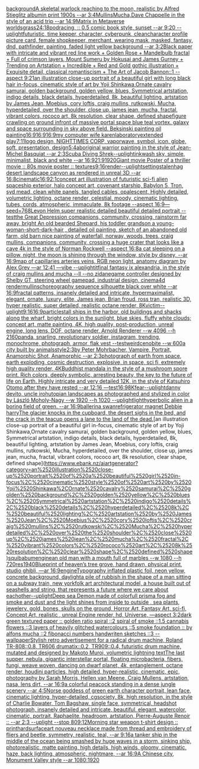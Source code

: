 [background](https://www.ebank.nz/aiartgenerator?category=background)[A skeletal warlock reaching to the moon, realistic  by Alfred  Stieglitz albumin print  1900s --ar 3:4](https://www.ebank.nz/aiartgenerator?category=A%2520skeletal%2520warlock%2520reaching%2520to%2520the%2520moon%2C%2520realistic%2520%2520by%2520Alfred%2520%2520Stieglitz%2520albumin%2520print%2520%25201900s%2520--ar%25203%3A4)[Mullins](https://www.ebank.nz/aiartgenerator?category=Mullins)[Mucha,](https://www.ebank.nz/aiartgenerator?category=Mucha%2C)[Dave Chappelle in the style of an acid trip --ar 14:9](https://www.ebank.nz/aiartgenerator?category=Dave%2520Chappelle%2520in%2520the%2520style%2520of%2520an%2520acid%2520trip%2520--ar%252014%3A9)[Matrix in Metaverse worlds](https://www.ebank.nz/aiartgenerator?category=Matrix%2520in%2520Metaverse%2520worlds)[grass](https://www.ebank.nz/aiartgenerator?category=grass)[24:18](https://www.ebank.nz/aiartgenerator?category=24%3A18)[podracing, :: 0.5 comic book style, sunset --ar 9:20 --uplight](https://www.ebank.nz/aiartgenerator?category=podracing%2C%2520%3A%3A%25200.5%2520comic%2520book%2520style%2C%2520sunset%2520--ar%25209%3A20%2520--uplight)[futuristic, time keeper, character, cyberpunk, clean](https://www.ebank.nz/aiartgenerator?category=futuristic%2C%2520time%2520keeper%2C%2520character%2C%2520cyberpunk%2C%2520clean)[character profile picture card, female shopkeeper, merchant, wearing mask, masked, fantasy, dnd, pathfinder, painting, faded light yellow background --ar 3:2](https://www.ebank.nz/aiartgenerator?category=character%2520profile%2520picture%2520card%2C%2520female%2520shopkeeper%2C%2520merchant%2C%2520wearing%2520mask%2C%2520masked%2C%2520fantasy%2C%2520dnd%2C%2520pathfinder%2C%2520painting%2C%2520faded%2520light%2520yellow%2520background%2520--ar%25203%3A2)[Black paper with intricate and vibrant red line work + Golden Rose + Mandelbulb fractal + Full of crimson layers, Mount Sumeru by Hokusai and James Gurney + Trending on Artstation + Incredible + Red and Gold gothic illustration + Exquisite detail, classical romantiscism + The Art of Jacob Bannon::1 --aspect 9:21](https://www.ebank.nz/aiartgenerator?category=Black%2520paper%2520with%2520intricate%2520and%2520vibrant%2520red%2520line%2520work%2520%2B%2520Golden%2520Rose%2520%2B%2520Mandelbulb%2520fractal%2520%2B%2520Full%2520of%2520crimson%2520layers%2C%2520Mount%2520Sumeru%2520by%2520Hokusai%2520and%2520James%2520Gurney%2520%2B%2520Trending%2520on%2520Artstation%2520%2B%2520Incredible%2520%2B%2520Red%2520and%2520Gold%2520gothic%2520illustration%2520%2B%2520Exquisite%2520detail%2C%2520classical%2520romantiscism%2520%2B%2520The%2520Art%2520of%2520Jacob%2520Bannon%3A%3A1%2520--aspect%25209%3A21)[an illustration close-up portrait of a beautiful girl with long black hair in-focus, cinematic style of art by Yoji Shinkawa,Ornate cavalry samurai, golden background, golden yellow, blues, Symmetrical artstation, indigo details, black details, hyperdetailed, 8k, beautiful lighting, artstation by James Jean, Moebius, cory loftis, craig mullins, rutkowski, Mucha, hyperdetailed, over the shoulder, close up, james jean, mucha, fractal, vibrant colors, rococo art, 8k resolution, clear shape, defined shape](https://www.ebank.nz/aiartgenerator?category=an%2520illustration%2520close-up%2520portrait%2520of%2520a%2520beautiful%2520girl%2520with%2520long%2520black%2520hair%2520in-focus%2C%2520cinematic%2520style%2520of%2520art%2520by%2520Yoji%2520Shinkawa%2COrnate%2520cavalry%2520samurai%2C%2520golden%2520background%2C%2520golden%2520yellow%2C%2520blues%2C%2520Symmetrical%2520artstation%2C%2520indigo%2520details%2C%2520black%2520details%2C%2520hyperdetailed%2C%25208k%2C%2520beautiful%2520lighting%2C%2520artstation%2520by%2520James%2520Jean%2C%2520Moebius%2C%2520cory%2520loftis%2C%2520craig%2520mullins%2C%2520rutkowski%2C%2520Mucha%2C%2520hyperdetailed%2C%2520over%2520the%2520shoulder%2C%2520close%2520up%2C%2520james%2520jean%2C%2520mucha%2C%2520fractal%2C%2520vibrant%2520colors%2C%2520rococo%2520art%2C%25208k%2520resolution%2C%2520clear%2520shape%2C%2520defined%2520shape)[figure crawling on ground infront of massive portal space blue teal vortex. galaxy and space surrounding in sky above field. Beksinski painting oil painting](https://www.ebank.nz/aiartgenerator?category=figure%2520crawling%2520on%2520ground%2520infront%2520of%2520massive%2520portal%2520space%2520blue%2520teal%2520vortex.%2520galaxy%2520and%2520space%2520surrounding%2520in%2520sky%2520above%2520field.%2520Beksinski%2520painting%2520oil%2520painting)[16:9](https://www.ebank.nz/aiartgenerator?category=16%3A9)[16:9](https://www.ebank.nz/aiartgenerator?category=16%3A9)[16:9](https://www.ebank.nz/aiartgenerator?category=16%3A9)[my computer wife karen](https://www.ebank.nz/aiartgenerator?category=my%2520computer%2520wife%2520karen)[laboratory](https://www.ebank.nz/aiartgenerator?category=laboratory)[extended play](https://www.ebank.nz/aiartgenerator?category=extended%2520play)[7:11](https://www.ebank.nz/aiartgenerator?category=7%3A11)[logo design, NIGHTTIMES CORP, vaporwave, symbol, icon, globe, soft, presentation, design](https://www.ebank.nz/aiartgenerator?category=logo%2520design%2C%2520NIGHTTIMES%2520CORP%2C%2520vaporwave%2C%2520symbol%2C%2520icon%2C%2520globe%2C%2520soft%2C%2520presentation%2C%2520design)[5:4](https://www.ebank.nz/aiartgenerator?category=5%3A4)[aboriginal warrior painting in the style of Jean-Michel Basquiat --ar 2:3](https://www.ebank.nz/aiartgenerator?category=aboriginal%2520warrior%2520painting%2520in%2520the%2520style%2520of%2520Jean-Michel%2520Basquiat%2520--ar%25202%3A3)[Scuba Diving Shrek](https://www.ebank.nz/aiartgenerator?category=Scuba%2520Diving%2520Shrek)[--uplight](https://www.ebank.nz/aiartgenerator?category=--uplight)[inkwash sky, simple, minimalist, black and white --ar 16:9](https://www.ebank.nz/aiartgenerator?category=inkwash%2520sky%2C%2520simple%2C%2520minimalist%2C%2520black%2520and%2520white%2520--ar%252016%3A9)[21:9](https://www.ebank.nz/aiartgenerator?category=21%3A9)[1920](https://www.ebank.nz/aiartgenerator?category=1920)[Giant movie Poster of a thriller movie :: 80s movie poster :: textures](https://www.ebank.nz/aiartgenerator?category=Giant%2520movie%2520Poster%2520of%2520a%2520thriller%2520movie%2520%3A%3A%252080s%2520movie%2520poster%2520%3A%3A%2520textures)[9:16](https://www.ebank.nz/aiartgenerator?category=9%3A16)[render](https://www.ebank.nz/aiartgenerator?category=render)[--uplight](https://www.ebank.nz/aiartgenerator?category=--uplight)[setting](https://www.ebank.nz/aiartgenerator?category=setting)[stalenhag desert landscape canyon as rendered in unreal 3D   --ar 16:8](https://www.ebank.nz/aiartgenerator?category=stalenhag%2520desert%2520landscape%2520canyon%2520as%2520rendered%2520in%2520unreal%25203D%2520%2520%2520--ar%252016%3A8)[cinematic](https://www.ebank.nz/aiartgenerator?category=cinematic)[16:9](https://www.ebank.nz/aiartgenerator?category=16%3A9)[2:1](https://www.ebank.nz/aiartgenerator?category=2%3A1)[concept art illustration of futuristic sci-fi alien spaceship exterior, halo concept art, covenant starship, Babylon 5, Tron, syd mead, clean white panels, tangled cables, opalescent, Highly detailed, volumetric lighting, octane render, celestial, moody, cinematic lighting, tubes, cords, atmospheric, immaculate, 8k footage --aspect 16:9](https://www.ebank.nz/aiartgenerator?category=concept%2520art%2520illustration%2520of%2520futuristic%2520sci-fi%2520alien%2520spaceship%2520exterior%2C%2520halo%2520concept%2520art%2C%2520covenant%2520starship%2C%2520Babylon%25205%2C%2520Tron%2C%2520syd%2520mead%2C%2520clean%2520white%2520panels%2C%2520tangled%2520cables%2C%2520opalescent%2C%2520Highly%2520detailed%2C%2520volumetric%2520lighting%2C%2520octane%2520render%2C%2520celestial%2C%2520moody%2C%2520cinematic%2520lighting%2C%2520tubes%2C%2520cords%2C%2520atmospheric%2C%2520immaculate%2C%25208k%2520footage%2520--aspect%252016%3A9)[—seed=768](https://www.ebank.nz/aiartgenerator?category=%E2%80%94seed%3D768)[Levon Helm super realistic detailed beautiful detailed portrait --test](https://www.ebank.nz/aiartgenerator?category=Levon%2520Helm%2520super%2520realistic%2520detailed%2520beautiful%2520detailed%2520portrait%2520--test)[the Great Depression  companions, community, crossing, rainstorm far away, bright An old bearded Shepard, his toddler grandson a young-woman-short-dark-hair , detailed oil painting, sketch of an abandoned old farm, old barn nice painting of waterfall, norway, woods, trees, craig mullins,  companions, community, crossing a huge crater that looks like a cave 4k in the style of Norman Rockwell --aspect 16:8](https://www.ebank.nz/aiartgenerator?category=the%2520Great%2520Depression%2520%2520companions%2C%2520community%2C%2520crossing%2C%2520rainstorm%2520far%2520away%2C%2520bright%2520An%2520old%2520bearded%2520Shepard%2C%2520his%2520toddler%2520grandson%2520a%2520young-woman-short-dark-hair%2520%2C%2520detailed%2520oil%2520painting%2C%2520sketch%2520of%2520an%2520abandoned%2520old%2520farm%2C%2520old%2520barn%2520nice%2520painting%2520of%2520waterfall%2C%2520norway%2C%2520woods%2C%2520trees%2C%2520craig%2520mullins%2C%2520%2520companions%2C%2520community%2C%2520crossing%2520a%2520huge%2520crater%2520that%2520looks%2520like%2520a%2520cave%25204k%2520in%2520the%2520style%2520of%2520Norman%2520Rockwell%2520--aspect%252016%3A8)[a cat sleeping on a pillow, night, the moon is shining through the window, style by disney, --ar 16:9](https://www.ebank.nz/aiartgenerator?category=a%2520cat%2520sleeping%2520on%2520a%2520pillow%2C%2520night%2C%2520the%2520moon%2520is%2520shining%2520through%2520the%2520window%2C%2520style%2520by%2520disney%2C%2520--ar%252016%3A9)[map of capillaries arteries veins, RGB neon light, anatomy diagram by Alex Grey —ar 12:41 —vibe --uplight](https://www.ebank.nz/aiartgenerator?category=map%2520of%2520capillaries%2520arteries%2520veins%2C%2520RGB%2520neon%2520light%2C%2520anatomy%2520diagram%2520by%2520Alex%2520Grey%2520%E2%80%94ar%252012%3A41%2520%E2%80%94vibe%2520--uplight)[it](https://www.ebank.nz/aiartgenerator?category=it)[final fantasy ix alexandria, in the style of craig mullins and mucha --ll --no zidane](https://www.ebank.nz/aiartgenerator?category=final%2520fantasy%2520ix%2520alexandria%2C%2520in%2520the%2520style%2520of%2520craig%2520mullins%2520and%2520mucha%2520--ll%2520--no%2520zidane)[game controller designed by Shelby GT, steering wheel gamepad, industrial design, cinema4d render](https://www.ebank.nz/aiartgenerator?category=game%2520controller%2520designed%2520by%2520Shelby%2520GT%2C%2520steering%2520wheel%2520gamepad%2C%2520industrial%2520design%2C%2520cinema4d%2520render)[mullins](https://www.ebank.nz/aiartgenerator?category=mullins)[choreography sequence  silhouette black over white --ar 16:9](https://www.ebank.nz/aiartgenerator?category=choreography%2520sequence%2520%2520silhouette%2520black%2520over%2520white%2520--ar%252016%3A9)[fractal patterns, insanely detailed and intricate, hypermaximalist, elegant, ornate, luxury, elite, James jean, Brian froud, ross tran, realistic 3D, hyper realistic, super detailed, realistic octane render, 8K](https://www.ebank.nz/aiartgenerator?category=fractal%2520patterns%2C%2520insanely%2520detailed%2520and%2520intricate%2C%2520hypermaximalist%2C%2520elegant%2C%2520ornate%2C%2520luxury%2C%2520elite%2C%2520James%2520jean%2C%2520Brian%2520froud%2C%2520ross%2520tran%2C%2520realistic%25203D%2C%2520hyper%2520realistic%2C%2520super%2520detailed%2C%2520realistic%2520octane%2520render%2C%25208K)[victim](https://www.ebank.nz/aiartgenerator?category=victim)[--uplight](https://www.ebank.nz/aiartgenerator?category=--uplight)[9:16](https://www.ebank.nz/aiartgenerator?category=9%3A16)[16:9](https://www.ebank.nz/aiartgenerator?category=16%3A9)[particles](https://www.ebank.nz/aiartgenerator?category=particles)[tall ships in the harbor, old buildings and shacks along the wharf, bright colors in the sunlight, blue skies, fluffy white clouds; concept art, matte painting, 4K, high quality, post-production, unreal engine, long lens, DOF, octane render, Arnold Renderer --w 4096 --h 2160](https://www.ebank.nz/aiartgenerator?category=tall%2520ships%2520in%2520the%2520harbor%2C%2520old%2520buildings%2520and%2520shacks%2520along%2520the%2520wharf%2C%2520bright%2520colors%2520in%2520the%2520sunlight%2C%2520blue%2520skies%2C%2520fluffy%2520white%2520clouds%3B%2520concept%2520art%2C%2520matte%2520painting%2C%25204K%2C%2520high%2520quality%2C%2520post-production%2C%2520unreal%2520engine%2C%2520long%2520lens%2C%2520DOF%2C%2520octane%2520render%2C%2520Arnold%2520Renderer%2520--w%25204096%2520--h%25202160)[panda, snarling, revolutionary soldier, instagram, trending, monochrome, photograph, armor, flak vest --test](https://www.ebank.nz/aiartgenerator?category=panda%2C%2520snarling%2C%2520revolutionary%2520soldier%2C%2520instagram%2C%2520trending%2C%2520monochrome%2C%2520photograph%2C%2520armor%2C%2520flak%2520vest%2520--test)[weird](https://www.ebank.nz/aiartgenerator?category=weird)[cenobite --w 600](https://www.ebank.nz/aiartgenerator?category=cenobite%2520--w%2520600)[a city built by animals](https://www.ebank.nz/aiartgenerator?category=a%2520city%2520built%2520by%2520animals)[style](https://www.ebank.nz/aiartgenerator?category=style)[2:3](https://www.ebank.nz/aiartgenerator?category=2%3A3)[by Peter Mohrbacher, Vampire, Portrait, Anamorphic Shot, Anamorphic --ar 2:3](https://www.ebank.nz/aiartgenerator?category=by%2520Peter%2520Mohrbacher%2C%2520Vampire%2C%2520Portrait%2C%2520Anamorphic%2520Shot%2C%2520Anamorphic%2520--ar%25202%3A3)[photograph of earth from space, earth exploding, cosmic destruction, explosive, in space, sci fi, extremely high quality render, 4K](https://www.ebank.nz/aiartgenerator?category=photograph%2520of%2520earth%2520from%2520space%2C%2520earth%2520exploding%2C%2520cosmic%2520destruction%2C%2520explosive%2C%2520in%2520space%2C%2520sci%2520fi%2C%2520extremely%2520high%2520quality%2520render%2C%25204K)[Buddhist mandala in the style of a mushroom spore print. Rich colors, deeply symbolic, arresting beauty, the key to the future of life on Earth. Highly intricate and very detailed 12K, in the style of Katsuhiro Otomo after they have rested --ar 12:16 —test](https://www.ebank.nz/aiartgenerator?category=Buddhist%2520mandala%2520in%2520the%2520style%2520of%2520a%2520mushroom%2520spore%2520print.%2520Rich%2520colors%2C%2520deeply%2520symbolic%2C%2520arresting%2520beauty%2C%2520the%2520key%2520to%2520the%2520future%2520of%2520life%2520on%2520Earth.%2520Highly%2520intricate%2520and%2520very%2520detailed%252012K%2C%2520in%2520the%2520style%2520of%2520Katsuhiro%2520Otomo%2520after%2520they%2520have%2520rested%2520--ar%252012%3A16%2520%E2%80%94test)[16:9](https://www.ebank.nz/aiartgenerator?category=16%3A9)[8K](https://www.ebank.nz/aiartgenerator?category=8K)[fear](https://www.ebank.nz/aiartgenerator?category=fear)[--uplight](https://www.ebank.nz/aiartgenerator?category=--uplight)[danny devito, uncle iroh](https://www.ebank.nz/aiartgenerator?category=danny%2520devito%2C%2520uncle%2520iroh)[utopian landscapes as photographed and stylized in color by László Moholy-Nagy --w 1920 --h 1020 --uplight](https://www.ebank.nz/aiartgenerator?category=utopian%2520landscapes%2520as%2520photographed%2520and%2520stylized%2520in%2520color%2520by%2520L%C3%A1szl%C3%B3%2520Moholy-Nagy%2520--w%25201920%2520--h%25201020%2520--uplight)[light](https://www.ebank.nz/aiartgenerator?category=light)[hyperbolic alien in a boring field of green.  --ar 16:9](https://www.ebank.nz/aiartgenerator?category=hyperbolic%2520alien%2520in%2520a%2520boring%2520field%2520of%2520green.%2520%2520--ar%252016%3A9)[ballerina swan](https://www.ebank.nz/aiartgenerator?category=ballerina%2520swan)[refrigerator magnet Debbie harry](https://www.ebank.nz/aiartgenerator?category=refrigerator%2520magnet%2520Debbie%2520harry)[The glacier knocks in the cupboard, the desert sighs in the bed, and the crack in the teacup opens a lane to the land of the dead.](https://www.ebank.nz/aiartgenerator?category=The%2520glacier%2520knocks%2520in%2520the%2520cupboard%2C%2520the%2520desert%2520sighs%2520in%2520the%2520bed%2C%2520and%2520the%2520crack%2520in%2520the%2520teacup%2520opens%2520a%2520lane%2520to%2520the%2520land%2520of%2520the%2520dead.)[an illustration close-up portrait of a beautiful girl in-focus, cinematic style of art by Yoji Shinkawa,Ornate cavalry samurai, golden background, golden yellow, blues, Symmetrical artstation, indigo details, black details, hyperdetailed, 8k, beautiful lighting, artstation by James Jean, Moebius, cory loftis, craig mullins, rutkowski, Mucha, hyperdetailed, over the shoulder, close up, james jean, mucha, fractal, vibrant colors, rococo art, 8k resolution, clear shape, defined shape](https://www.ebank.nz/aiartgenerator?category=an%2520illustration%2520close-up%2520portrait%2520of%2520a%2520beautiful%2520girl%2520in-focus%2C%2520cinematic%2520style%2520of%2520art%2520by%2520Yoji%2520Shinkawa%2COrnate%2520cavalry%2520samurai%2C%2520golden%2520background%2C%2520golden%2520yellow%2C%2520blues%2C%2520Symmetrical%2520artstation%2C%2520indigo%2520details%2C%2520black%2520details%2C%2520hyperdetailed%2C%25208k%2C%2520beautiful%2520lighting%2C%2520artstation%2520by%2520James%2520Jean%2C%2520Moebius%2C%2520cory%2520loftis%2C%2520craig%2520mullins%2C%2520rutkowski%2C%2520Mucha%2C%2520hyperdetailed%2C%2520over%2520the%2520shoulder%2C%2520close%2520up%2C%2520james%2520jean%2C%2520mucha%2C%2520fractal%2C%2520vibrant%2520colors%2C%2520rococo%2520art%2C%25208k%2520resolution%2C%2520clear%2520shape%2C%2520defined%2520shape)[squibabum](https://www.ebank.nz/aiartgenerator?category=squibabum)[engine](https://www.ebank.nz/aiartgenerator?category=engine)[an old man with a mouth full of marbles --w 1080 --h 720](https://www.ebank.nz/aiartgenerator?category=an%2520old%2520man%2520with%2520a%2520mouth%2520full%2520of%2520marbles%2520--w%25201080%2520--h%2520720)[res](https://www.ebank.nz/aiartgenerator?category=res)[1940](https://www.ebank.nz/aiartgenerator?category=1940)[Blueprint of heaven’s tree grove, hand drawn, physical print, studio ghibli, —ar 16:9](https://www.ebank.nz/aiartgenerator?category=Blueprint%2520of%2520heaven%E2%80%99s%2520tree%2520grove%2C%2520hand%2520drawn%2C%2520physical%2520print%2C%2520studio%2520ghibli%2C%2520%E2%80%94ar%252016%3A9)[engine](https://www.ebank.nz/aiartgenerator?category=engine)[Typography inflated plastic foil, neon yellow, concrete background, daylight](https://www.ebank.nz/aiartgenerator?category=Typography%2520inflated%2520plastic%2520foil%2C%2520neon%2520yellow%2C%2520concrete%2520background%2C%2520daylight)[a pile of rubbish in the shape of a man sitting on a subway train, new york](https://www.ebank.nz/aiartgenerator?category=a%2520pile%2520of%2520rubbish%2520in%2520the%2520shape%2520of%2520a%2520man%2520sitting%2520on%2520a%2520subway%2520train%2C%2520new%2520york)[folk art architectural model, a house built out of seashells and string, that represents a future where we care about eachother](https://www.ebank.nz/aiartgenerator?category=folk%2520art%2520architectural%2520model%2C%2520a%2520house%2520built%2520out%2520of%2520seashells%2520and%2520string%2C%2520that%2520represents%2520a%2520future%2520where%2520we%2520care%2520about%2520eachother)[--uplight](https://www.ebank.nz/aiartgenerator?category=--uplight)[Deep sea Demon made of colorfull prisma fog and smoke and dust and the light shines from inside to outside , sea plants, jewelery, gold, bones, skulls on the ground, Horror Art, Fantasy Art, sci-fi, Concept Art, realistic , unreal Engine render, hd, Universe, —aspect 3:2](https://www.ebank.nz/aiartgenerator?category=Deep%2520sea%2520Demon%2520made%2520of%2520colorfull%2520prisma%2520fog%2520and%2520smoke%2520and%2520dust%2520and%2520the%2520light%2520shines%2520from%2520inside%2520to%2520outside%2520%2C%2520sea%2520plants%2C%2520jewelery%2C%2520gold%2C%2520bones%2C%2520skulls%2520on%2520the%2520ground%2C%2520Horror%2520Art%2C%2520Fantasy%2520Art%2C%2520sci-fi%2C%2520Concept%2520Art%2C%2520realistic%2520%2C%2520unreal%2520Engine%2520render%2C%2520hd%2C%2520Universe%2C%2520%E2%80%94aspect%25203%3A2)[dark green textured paper :: golden ratio spiral ::2 spiral of smoke ::1.5 cannabis flowers ::3 layers of heavily glitched watercolours ::5 smoke foundation :: by alfons mucha ::2 fibonacci numbers handwriten sketches ::3 --wallpaper](https://www.ebank.nz/aiartgenerator?category=dark%2520green%2520textured%2520paper%2520%3A%3A%2520golden%2520ratio%2520spiral%2520%3A%3A2%2520spiral%2520of%2520smoke%2520%3A%3A1.5%2520cannabis%2520flowers%2520%3A%3A3%2520layers%2520of%2520heavily%2520glitched%2520watercolours%2520%3A%3A5%2520smoke%2520foundation%2520%3A%3A%2520by%2520alfons%2520mucha%2520%3A%3A2%2520fibonacci%2520numbers%2520handwriten%2520sketches%2520%3A%3A3%2520--wallpaper)[Stylish retro advertisement for a radical drum machine, Roland TR-808::0.8, TR606 drumatix::0.2, TR909::0.4, futuristic drum machine, mutated and designed by Makoto Muroi, volumetric lightning  text](https://www.ebank.nz/aiartgenerator?category=Stylish%2520retro%2520advertisement%2520for%2520a%2520radical%2520drum%2520machine%2C%2520Roland%2520TR-808%3A%3A0.8%2C%2520TR606%2520drumatix%3A%3A0.2%2C%2520TR909%3A%3A0.4%2C%2520futuristic%2520drum%2520machine%2C%2520mutated%2520and%2520designed%2520by%2520Makoto%2520Muroi%2C%2520volumetric%2520lightning%2520%2520text)[The last supper, nebula, gigantic interstellar portal, floating microbacteria, fibers, fungi, weave woven, dancing on dwarf planet, 4k, entanglement, octane render, houdini particles, high detailed, hyper-realistic, cinematic, epic, photography by Sarah Morris, Hellen van Meene, Craig Mullens, artstation, nasa, lens dirt, --ar 16:9](https://www.ebank.nz/aiartgenerator?category=The%2520last%2520supper%2C%2520nebula%2C%2520gigantic%2520interstellar%2520portal%2C%2520floating%2520microbacteria%2C%2520fibers%2C%2520fungi%2C%2520weave%2520woven%2C%2520dancing%2520on%2520dwarf%2520planet%2C%25204k%2C%2520entanglement%2C%2520octane%2520render%2C%2520houdini%2520particles%2C%2520high%2520detailed%2C%2520hyper-realistic%2C%2520cinematic%2C%2520epic%2C%2520photography%2520by%2520Sarah%2520Morris%2C%2520Hellen%2520van%2520Meene%2C%2520Craig%2520Mullens%2C%2520artstation%2C%2520nasa%2C%2520lens%2520dirt%2C%2520--ar%252016%3A9)[a colorful peacock standing in a dense jungle scenery --ar 4:5](https://www.ebank.nz/aiartgenerator?category=a%2520colorful%2520peacock%2520standing%2520in%2520a%2520dense%2520jungle%2520scenery%2520--ar%25204%3A5)[Norse goddess of green earth character portrait, lean face, cinematic lighting, hyper-detailed, cgsociety, 8k, high resolution, in the style of Charlie Bowater, Tom Bagshaw, single face, symmetrical, headshot photograph, insanely detailed and intricate, beautiful, elegant, watercolor, cinematic, portrait, Raphaelite, headroom, artstation, Pierre-Auguste Renoir :: --ar 2:3 --uplight --stop 80](https://www.ebank.nz/aiartgenerator?category=Norse%2520goddess%2520of%2520green%2520earth%2520character%2520portrait%2C%2520lean%2520face%2C%2520cinematic%2520lighting%2C%2520hyper-detailed%2C%2520cgsociety%2C%25208k%2C%2520high%2520resolution%2C%2520in%2520the%2520style%2520of%2520Charlie%2520Bowater%2C%2520Tom%2520Bagshaw%2C%2520single%2520face%2C%2520symmetrical%2C%2520headshot%2520photograph%2C%2520insanely%2520detailed%2520and%2520intricate%2C%2520beautiful%2C%2520elegant%2C%2520watercolor%2C%2520cinematic%2C%2520portrait%2C%2520Raphaelite%2C%2520headroom%2C%2520artstation%2C%2520Pierre-Auguste%2520Renoir%2520%3A%3A%2520--ar%25202%3A3%2520--uplight%2520--stop%252080)[9:12](https://www.ebank.nz/aiartgenerator?category=9%3A12)[Morning star weapon t-shirt design :: print](https://www.ebank.nz/aiartgenerator?category=Morning%2520star%2520weapon%2520t-shirt%2520design%2520%3A%3A%2520print)[hardsurface](https://www.ebank.nz/aiartgenerator?category=hardsurface)[art nouveau necklace made from thread and embroidery of fliers and beetle, symmetry, realistic, teal, --ar 9:16](https://www.ebank.nz/aiartgenerator?category=art%2520nouveau%2520necklace%2520made%2520from%2520thread%2520and%2520embroidery%2520of%2520fliers%2520and%2520beetle%2C%2520symmetry%2C%2520realistic%2C%2520teal%2C%2520--ar%25209%3A16)[a tanker ship in the middle of the ocean being smashed by huge waves in a storm, sinking ship,  photorealistic, matte painting, high details, high winds, gloomy, cinematic, haze, back lighting, atmospheric, nightmare, --ar 16:9](https://www.ebank.nz/aiartgenerator?category=a%2520tanker%2520ship%2520in%2520the%2520middle%2520of%2520the%2520ocean%2520being%2520smashed%2520by%2520huge%2520waves%2520in%2520a%2520storm%2C%2520sinking%2520ship%2C%2520%2520photorealistic%2C%2520matte%2520painting%2C%2520high%2520details%2C%2520high%2520winds%2C%2520gloomy%2C%2520cinematic%2C%2520haze%2C%2520back%2520lighting%2C%2520atmospheric%2C%2520nightmare%2C%2520--ar%252016%3A9)[A Chinese city, Monument Valley style --ar 1080:1920](https://www.ebank.nz/aiartgenerator?category=A%2520Chinese%2520city%2C%2520Monument%2520Valley%2520style%2520--ar%25201080%3A1920)
